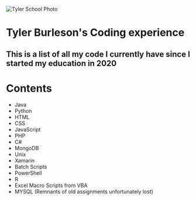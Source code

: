 ![Tyler School Photo](https://photos.smugmug.com/Spring-2022-Commencement/i-ff45cR7/0/d1565888/L/_NIP1734-L.jpg)
# **Tyler Burleson's Coding experience**
## This is a list of all my code I currently have since I started my education in 2020

# Contents
- Java
- Python
- HTML
- CSS
- JavaScript
- PHP
- C#
- MongoDB
- Unix
- Xamarin
- Batch Scripts
- PowerShell
- R
- Excel Macro Scripts from VBA
- MYSQL (Remnants of old assignments unfortunately lost)



